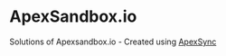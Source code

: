 # ApexSandbox.io 
Solutions of Apexsandbox.io - Created using [ApexSync](https://github.com/Sarsewar/ApexSync)
